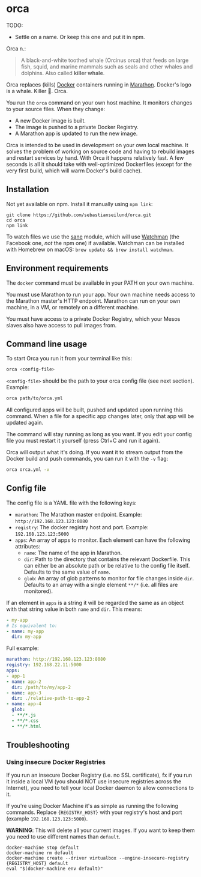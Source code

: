 # orca

TODO:

- Settle on a name. Or keep this one and put it in npm.

Orca n.:

> A black-and-white toothed whale (Orcinus orca) that feeds on large fish, squid, and marine mammals such as seals and other whales and dolphins. Also called **killer whale**.

Orca replaces (kills) [Docker](https://www.docker.com/) containers running in [Marathon](http://mesosphere.github.io/marathon/). Docker's logo is a whale. Killer :whale:. Orca.

You run the `orca` command on your own host machine. It monitors changes to your source files. When they change:

- A new Docker image is built.
- The image is pushed to a private Docker Registry.
- A Marathon app is updated to run the new image.

Orca is intended to be used in development on your own local machine. It solves the problem of working on source code and having to rebuild images and restart services by hand. With Orca it happens relatively fast. A few seconds is all it should take with well-optimized Dockerfiles (except for the very first build, which will warm Docker's build cache).


## Installation

Not yet available on npm. Install it manually using `npm link`:

```
git clone https://github.com/sebastianseilund/orca.git
cd orca
npm link
```

To watch files we use the [sane](https://www.npmjs.com/package/sane) module, which will use [Watchman](https://facebook.github.io/watchman/) (the Facebook one, _not_ the npm one) if available. Watchman can be installed with Homebrew on macOS: `brew update && brew install watchman`.


## Environment requirements

The `docker` command must be available in your PATH on your own machine.

You must use Marathon to run your app. Your own machine needs access to the Marathon master's HTTP endpoint. Marathon can run on your own machine, in a VM, or remotely on a different machine.

You must have access to a private Docker Registry, which your Mesos slaves also have access to pull images from.


## Command line usage

To start Orca you run it from your terminal like this:

```sh
orca <config-file>
```

`<config-file>` should be the path to your orca config file (see next section). Example:

```sh
orca path/to/orca.yml
```

All configured apps will be built, pushed and updated upon running this command. When a file for a specific app changes later, only that app will be updated again.

The command will stay running as long as you want. If you edit your config file you must restart it yourself (press Ctrl+C and run it again).

Orca will output what it's doing. If you want it to stream output from the Docker build and push commands, you can run it with the `-v` flag:

```sh
orca orca.yml -v
```


## Config file

The config file is a YAML file with the following keys:

- `marathon`: The Marathon master endpoint. Example: `http://192.168.123.123:8080`
- `registry`: The docker registry host and port. Example: `192.168.123.123:5000`
- `apps`: An array of apps to monitor. Each element can have the following attributes:
    - `name`: The name of the app in Marathon.
    - `dir`: Path to the directory that contains the relevant Dockerfile. This can either be an absolute path or be relative to the config file itself. Defaults to the same value of `name`.
    - `glob`: An array of glob patterns to monitor for file changes inside `dir`. Defaults to an array with a single element `**/*` (i.e. all files are monitored).

If an element in `apps` is a string it will be regarded the same as an object with that string value in both `name` and `dir`. This means:

```yaml
- my-app
# Is equivalent to:
- name: my-app
  dir: my-app
```

Full example:

```yaml
marathon: http://192.168.123.123:8080
registry: 192.168.22.11:5000
apps:
- app-1
- name: app-2
  dir: /path/to/my/app-2
- name: app-3
  dir: ./relative-path-to-app-2
- name: app-4
  glob:
  - **/*.js
  - **/*.css
  - **/*.html
```


## Troubleshooting

### Using insecure Docker Registries

If you run an insecure Docker Registry (i.e. no SSL certificate), fx if you run it inside a local VM (you should NOT use insecure registries across the Internet), you need to tell your local Docker daemon to allow connections to it.

If you're using Docker Machine it's as simple as running the following commands. Replace `{REGISTRY_HOST}` with your registry's host and port (example `192.168.123.123:5000`).

**WARNING**: This will delete all your current images. If you want to keep them you need to use different names than `default`.

```
docker-machine stop default
docker-machine rm default
docker-machine create --driver virtualbox --engine-insecure-registry {REGISTRY_HOST} default
eval "$(docker-machine env default)"
```
